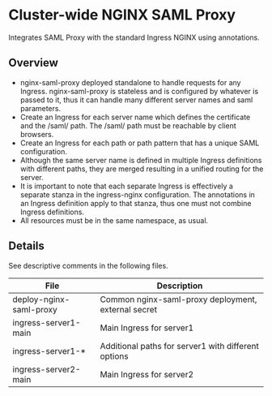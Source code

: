 # Cluster-wide NGINX SAML Proxy

Integrates SAML Proxy with the standard Ingress NGINX using annotations.

## Overview
- nginx-saml-proxy deployed standalone to handle requests for any Ingress. nginx-saml-proxy is stateless and is configured by whatever is passed to it, thus it can handle many different server names and saml parameters.
- Create an Ingress for each server name which defines the certificate and the /saml/ path. The /saml/ path must be reachable by client browsers.
- Create an Ingress for each path or path pattern that has a unique SAML configuration.
- Although the same server name is defined in multiple Ingress definitions with different paths, they are merged resulting in a unified routing for the server.
- It is important to note that each separate Ingress is effectively a separate stanza in the ingress-nginx configuration. The annotations in an Ingress definition apply to that stanza, thus one must not combine Ingress definitions.
- All resources must be in the same namespace, as usual.

## Details
See descriptive comments in the following files.

File | Description 
----- | -----------
deploy-nginx-saml-proxy | Common nginx-saml-proxy deployment, external secret
ingress-server1-main    | Main Ingress for server1
ingress-server1-*       | Additional paths for server1 with different options
ingress-server2-main    | Main Ingress for server2


